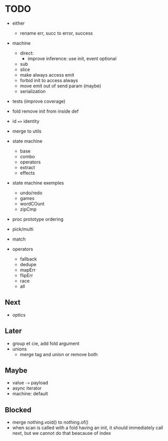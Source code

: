 # TODO

- either
  - rename err, succ to error, success
- machine

  - direct:
    - improve inference: use init, event optional
  - sub
  - slice
  - make always access emit
  - forbid init to access always
  - move emit out of send param (maybe)
  - serialization

- tests (improve coverage)

- fold remove init from inside def

- id `=>` identity

- merge to utils

- state machine

  - base
  - combo
  - operators
  - extract
  - effects

- state machine exemples

  - undo/redo
  - games
  - wordCOunt
  - zipCmp

- proc prototype ordering

- pick/multi

- match

- operators
  - fallback
  - dedupe
  - mapErr
  - flipErr
  - race
  - all

## Next

- optics

## Later

- group et cie, add fold argument
- unions
  - merge tag and union or remove both

## Maybe

- value `->` payload
- async iterator
- machine: default

## Blocked

- merge nothing.void() to nothing.of()
- when scan is called with a fold having an init, it should immediately call next, but we cannot do that beacause of index
